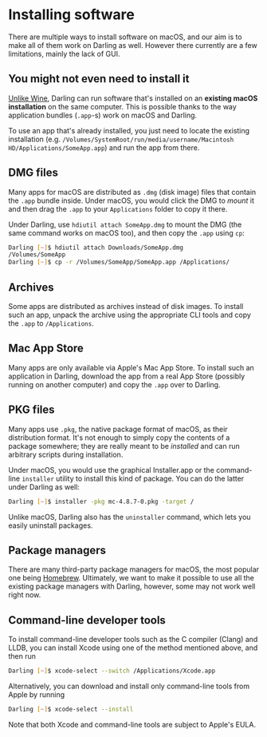 # Installing software

There are multiple ways to install software on macOS, and our aim is to make all of them work on Darling as well. However there currently are a few limitations, mainly the lack of GUI.

## You might not even need to install it

[Unlike Wine](https://wiki.winehq.org/FAQ#I_have_lots_of_applications_already_installed_in_Windows._How_do_I_run_them_in_Wine.3F), Darling can run software that's installed on an **existing macOS installation** on the same computer. This is possible thanks to the way application bundles (`.app`-s) work on macOS and Darling.

To use an app that's already installed, you just need to locate the existing installation (e.g. `/Volumes/SystemRoot/run/media/username/Macintosh HD/Applications/SomeApp.app`) and run the app from there.

## DMG files

Many apps for macOS are distributed as `.dmg` (disk image) files that contain the `.app` bundle inside. Under macOS, you would click the DMG to *mount* it and then drag the `.app` to your `Applications` folder to copy it there.

Under Darling, use `hdiutil attach SomeApp.dmg` to mount the DMG (the same command works on macOS too), and then copy the `.app` using `cp`:

```bash
Darling [~]$ hdiutil attach Downloads/SomeApp.dmg
/Volumes/SomeApp
Darling [~]$ cp -r /Volumes/SomeApp/SomeApp.app /Applications/
```

## Archives

Some apps are distributed as archives instead of disk images. To install such an app, unpack the archive using the appropriate CLI tools and copy the `.app` to `/Applications`.

## Mac App Store

Many apps are only available via Apple's Mac App Store. To install such an application in Darling, download the app from a real App Store (possibly running on another computer) and copy the `.app` over to Darling.

## PKG files

Many apps use `.pkg`, the native package format of macOS, as their distribution format. It's not enough to simply copy the contents of a package somewhere; they are really meant to be *installed* and can run arbitrary scripts during installation.

Under macOS, you would use the graphical Installer.app or the command-line `installer` utility to install this kind of package. You can do the latter under Darling as well:

```bash
Darling [~]$ installer -pkg mc-4.8.7-0.pkg -target /
```

Unlike macOS, Darling also has the `uninstaller` command, which lets you easily uninstall packages.

## Package managers

There are many third-party package managers for macOS, the most popular one being [Homebrew](https://brew.sh/). Ultimately, we want to make it possible to use all the existing package managers with Darling, however, some may not work well right now.

## Command-line developer tools

To install command-line developer tools such as the C compiler (Clang) and LLDB, you can install Xcode
using one of the method mentioned above, and then run

```bash
Darling [~]$ xcode-select --switch /Applications/Xcode.app
```

Alternatively, you can download and install only command-line tools from Apple by running

```bash
Darling [~]$ xcode-select --install
```

Note that both Xcode and command-line tools are subject to Apple's EULA.
